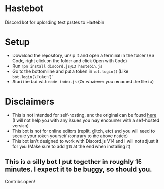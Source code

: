 # Hastebot
Discord bot for uploading text pastes to Hastebin


# Setup
- Download the repository, unzip it and open a terminal in the folder
(VS Code, right click on the folder and click Open with Code)
- Run `npm install discord.js@13 hastebin.js`
- Go to the bottom line and put a token in `bot.login()` (Like `bot.login(\`Token\`)`
- Start the bot with `node index.js` (Or whatever you renamed the file to)


# Disclaimers
- This is not intended for self-hosting, and the original can be found [here]() (I will not help you with any issues you may encounter with a self-hosted version)
- This bot is not for online editors (replit, glitch, etc) and you will need to secure your token yourself (contrary to the above notice)
- This bot isn't designed to work with Discord.js V14 and I will not adjust it for you (Make sure to add `@13` at the end when installing it)


## This is a silly bot I put together in roughly 15 minutes. I expect it to be buggy, so should you.
Contribs open!
